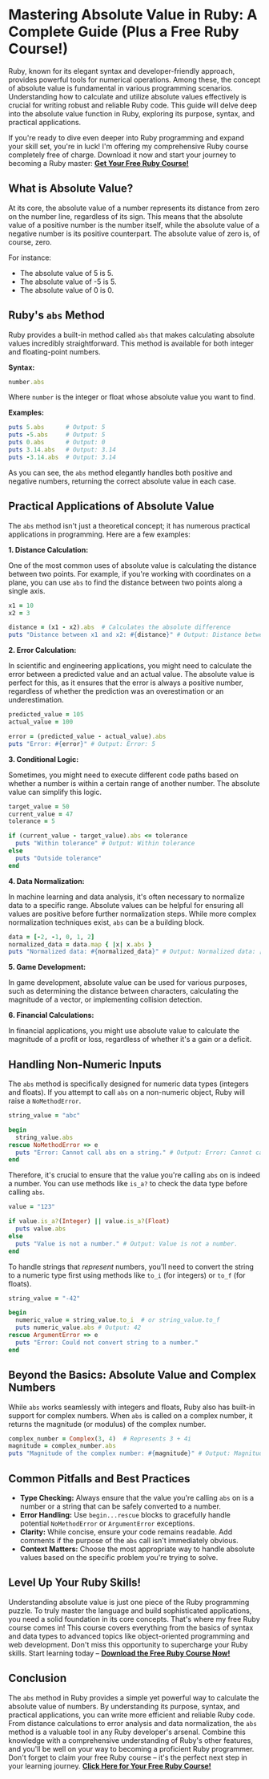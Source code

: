 # Mastering Absolute Value in Ruby: A Complete Guide (Plus a Free Ruby Course!)

Ruby, known for its elegant syntax and developer-friendly approach, provides powerful tools for numerical operations. Among these, the concept of absolute value is fundamental in various programming scenarios. Understanding how to calculate and utilize absolute values effectively is crucial for writing robust and reliable Ruby code. This guide will delve deep into the absolute value function in Ruby, exploring its purpose, syntax, and practical applications.

If you're ready to dive even deeper into Ruby programming and expand your skill set, you're in luck! I'm offering my comprehensive Ruby course completely free of charge. Download it now and start your journey to becoming a Ruby master: [**Get Your Free Ruby Course!**](https://udemywork.com/absolute-value-in-ruby)

## What is Absolute Value?

At its core, the absolute value of a number represents its distance from zero on the number line, regardless of its sign. This means that the absolute value of a positive number is the number itself, while the absolute value of a negative number is its positive counterpart. The absolute value of zero is, of course, zero.

For instance:

*   The absolute value of 5 is 5.
*   The absolute value of -5 is 5.
*   The absolute value of 0 is 0.

## Ruby's `abs` Method

Ruby provides a built-in method called `abs` that makes calculating absolute values incredibly straightforward. This method is available for both integer and floating-point numbers.

**Syntax:**

```ruby
number.abs
```

Where `number` is the integer or float whose absolute value you want to find.

**Examples:**

```ruby
puts 5.abs      # Output: 5
puts -5.abs     # Output: 5
puts 0.abs      # Output: 0
puts 3.14.abs   # Output: 3.14
puts -3.14.abs  # Output: 3.14
```

As you can see, the `abs` method elegantly handles both positive and negative numbers, returning the correct absolute value in each case.

## Practical Applications of Absolute Value

The `abs` method isn't just a theoretical concept; it has numerous practical applications in programming. Here are a few examples:

**1. Distance Calculation:**

One of the most common uses of absolute value is calculating the distance between two points. For example, if you're working with coordinates on a plane, you can use `abs` to find the distance between two points along a single axis.

```ruby
x1 = 10
x2 = 3

distance = (x1 - x2).abs  # Calculates the absolute difference
puts "Distance between x1 and x2: #{distance}" # Output: Distance between x1 and x2: 7
```

**2. Error Calculation:**

In scientific and engineering applications, you might need to calculate the error between a predicted value and an actual value. The absolute value is perfect for this, as it ensures that the error is always a positive number, regardless of whether the prediction was an overestimation or an underestimation.

```ruby
predicted_value = 105
actual_value = 100

error = (predicted_value - actual_value).abs
puts "Error: #{error}" # Output: Error: 5
```

**3. Conditional Logic:**

Sometimes, you might need to execute different code paths based on whether a number is within a certain range of another number. The absolute value can simplify this logic.

```ruby
target_value = 50
current_value = 47
tolerance = 5

if (current_value - target_value).abs <= tolerance
  puts "Within tolerance" # Output: Within tolerance
else
  puts "Outside tolerance"
end
```

**4. Data Normalization:**

In machine learning and data analysis, it's often necessary to normalize data to a specific range.  Absolute values can be helpful for ensuring all values are positive before further normalization steps.  While more complex normalization techniques exist, `abs` can be a building block.

```ruby
data = [-2, -1, 0, 1, 2]
normalized_data = data.map { |x| x.abs }
puts "Normalized data: #{normalized_data}" # Output: Normalized data: [2, 1, 0, 1, 2]
```

**5. Game Development:**

In game development, absolute value can be used for various purposes, such as determining the distance between characters, calculating the magnitude of a vector, or implementing collision detection.

**6. Financial Calculations:**

In financial applications, you might use absolute value to calculate the magnitude of a profit or loss, regardless of whether it's a gain or a deficit.

## Handling Non-Numeric Inputs

The `abs` method is specifically designed for numeric data types (integers and floats). If you attempt to call `abs` on a non-numeric object, Ruby will raise a `NoMethodError`.

```ruby
string_value = "abc"

begin
  string_value.abs
rescue NoMethodError => e
  puts "Error: Cannot call abs on a string." # Output: Error: Cannot call abs on a string.
end
```

Therefore, it's crucial to ensure that the value you're calling `abs` on is indeed a number.  You can use methods like `is_a?` to check the data type before calling `abs`.

```ruby
value = "123"

if value.is_a?(Integer) || value.is_a?(Float)
  puts value.abs
else
  puts "Value is not a number." # Output: Value is not a number.
end
```

To handle strings that *represent* numbers, you'll need to convert the string to a numeric type first using methods like `to_i` (for integers) or `to_f` (for floats).

```ruby
string_value = "-42"

begin
  numeric_value = string_value.to_i  # or string_value.to_f
  puts numeric_value.abs # Output: 42
rescue ArgumentError => e
  puts "Error: Could not convert string to a number."
end
```

## Beyond the Basics: Absolute Value and Complex Numbers

While `abs` works seamlessly with integers and floats, Ruby also has built-in support for complex numbers. When `abs` is called on a complex number, it returns the magnitude (or modulus) of the complex number.

```ruby
complex_number = Complex(3, 4)  # Represents 3 + 4i
magnitude = complex_number.abs
puts "Magnitude of the complex number: #{magnitude}" # Output: Magnitude of the complex number: 5.0
```

## Common Pitfalls and Best Practices

*   **Type Checking:** Always ensure that the value you're calling `abs` on is a number or a string that can be safely converted to a number.
*   **Error Handling:** Use `begin...rescue` blocks to gracefully handle potential `NoMethodError` or `ArgumentError` exceptions.
*   **Clarity:**  While concise, ensure your code remains readable.  Add comments if the purpose of the `abs` call isn't immediately obvious.
*   **Context Matters:** Choose the most appropriate way to handle absolute values based on the specific problem you're trying to solve.

## Level Up Your Ruby Skills!

Understanding absolute value is just one piece of the Ruby programming puzzle. To truly master the language and build sophisticated applications, you need a solid foundation in its core concepts. That's where my free Ruby course comes in! This course covers everything from the basics of syntax and data types to advanced topics like object-oriented programming and web development.  Don't miss this opportunity to supercharge your Ruby skills. Start learning today – [**Download the Free Ruby Course Now!**](https://udemywork.com/absolute-value-in-ruby)

## Conclusion

The `abs` method in Ruby provides a simple yet powerful way to calculate the absolute value of numbers. By understanding its purpose, syntax, and practical applications, you can write more efficient and reliable Ruby code. From distance calculations to error analysis and data normalization, the `abs` method is a valuable tool in any Ruby developer's arsenal. Combine this knowledge with a comprehensive understanding of Ruby's other features, and you'll be well on your way to becoming a proficient Ruby programmer. Don't forget to claim your free Ruby course – it's the perfect next step in your learning journey. [**Click Here for Your Free Ruby Course!**](https://udemywork.com/absolute-value-in-ruby)
